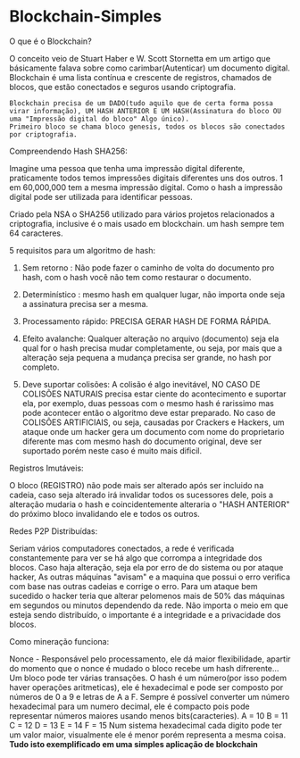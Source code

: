 # Blockchain-Simples
O que é o Blockchain?

O conceito veio de Stuart Haber e W. Scott Stornetta em um artigo que básicamente falava sobre como carimbar(Autenticar) um documento digital.
Blockchain é uma lista contínua e crescente de registros, chamados de blocos, que estão conectados e seguros usando criptografia.

	Blockchain precisa de um DADO(tudo aquilo que de certa forma possa virar informação), UM HASH ANTERIOR E UM HASH(Assinatura do bloco OU uma "Impressão digital do bloco" Algo único).
	Primeiro bloco se chama bloco genesis, todos os blocos são conectados por criptografia.

Compreendendo Hash SHA256:

Imagine uma pessoa que tenha uma impressão digital diferente, praticamente todos temos impressôes digitais diferentes uns dos outros.
1 em 60,000,000 tem a mesma impressão digital. Como o hash a impressão digital pode ser utilizada para identificar pessoas.

Criado pela NSA o SHA256 utilizado para vários projetos relacionados a criptografia, inclusive é o mais usado em blockchain. um hash sempre tem 64 caracteres.

5 requisitos para um algoritmo de hash:

1. Sem retorno : Não pode fazer o caminho de volta do documento pro hash, com o hash você não tem como restaurar o documento.

2. Determinístico : mesmo hash em qualquer lugar, não importa onde seja a assinatura precisa ser a mesma.

3. Processamento rápido: PRECISA GERAR HASH DE FORMA RÁPIDA.

4. Efeito avalanche: Qualquer alteração no arquivo (documento) seja ela qual for o hash precisa mudar completamente, ou seja, por mais que a alteração seja pequena a mudança precisa ser grande, no hash por completo.

5. Deve suportar colisões: A colisão é algo inevitável, NO CASO DE COLISÕES NATURAIS precisa estar ciente do acontecimento e suportar ela, por exemplo, duas pessoas com o mesmo hash é rarissimo mas pode acontecer então o algoritmo deve estar preparado. 
	No caso de COLISÕES ARTIFICIAIS, ou seja, causadas por Crackers e Hackers, um ataque onde um hacker gera um documento com nome do proprietario diferente mas com mesmo hash do documento original, deve ser suportado porém neste caso é muito mais dificil.
  
Registros Imutáveis:

O bloco (REGISTRO) não pode mais ser alterado após ser incluido na cadeia, caso seja alterado irá invalidar todos os sucessores dele, pois a alteração mudaria o hash e coincidentemente alteraria o "HASH ANTERIOR" do próximo bloco invalidando ele e todos os outros.

Redes P2P Distribuídas:

Seriam vários computadores conectados, a rede é verificada constantemente para ver se há algo que corrompa a integridade dos blocos.
Caso haja alteração, seja ela por erro de do sistema ou por ataque hacker, As outras máquinas "avisam" e a maquina que possui o erro verifica com base nas outras cadeias e corrige o erro.
Para um ataque bem sucedido o hacker teria que alterar pelomenos mais de 50% das máquinas em segundos ou minutos dependendo da rede.
Não importa o meio em que esteja sendo distribuído, o importante é a integridade e a privacidade dos blocos.

Como mineração funciona:

Nonce - Responsável pelo processamento, ele dá maior flexibilidade, apartir do momento que o nonce é mudado o bloco recebe um hash difrerente...
Um bloco pode ter várias transações.
O hash é um número(por isso podem haver operações aritmeticas), ele é hexadecimal e pode ser composto por números de 0 a 9 e letras de A a F.
Sempre é possível converter um número hexadecimal para um numero decimal, ele é compacto pois pode representar números maiores usando menos bits(caracteries).
A = 10
B = 11
C = 12
D = 13
E = 14
F = 15
Num sistema hexadecimal cada digito pode ter um valor maior, visualmente ele é menor porém representa a mesma coisa.
<b>Tudo isto exemplificado em uma simples aplicação de blockchain</b>

